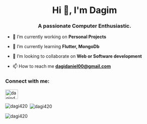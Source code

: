 
<h1 align="center">Hi 👋, I'm Dagim</h1>
<h3 align="center">A passionate Computer Enthusiastic.</h3>

- 🔭 I’m currently working on **Personal Projects**

- 🌱 I’m currently learning **Flutter, MongoDb**

- 👯 I’m looking to collaborate on **Web or Software development**

- 📫 How to reach me **dagidaniel00@gmail.com**

<h3 align="left">Connect with me:</h3>
<p align="left">
<a href="https://linkedin.com/in/dagindaniel" target="blank"><img align="center" src="https://raw.githubusercontent.com/rahuldkjain/github-profile-readme-generator/master/src/images/icons/Social/linked-in-alt.svg" alt="dagindaniel" height="30" width="40" /></a>
</p>

<p><img align="left" src="https://github-readme-stats.vercel.app/api/top-langs?username=dagi420&show_icons=true&locale=en&layout=compact" alt="dagi420" /></p>

<p>&nbsp;<img align="center" src="https://github-readme-stats.vercel.app/api?username=dagi420&show_icons=true&locale=en" alt="dagi420" /></p>

<p><img align="center" src="https://github-readme-streak-stats.herokuapp.com/?user=dagi420&" alt="dagi420" /></p>
